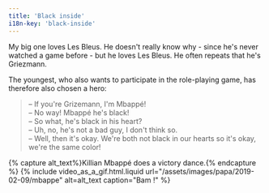 ```yaml
---
title: 'Black inside'
i18n-key: 'black-inside'
---
```


My big one loves Les Bleus. He doesn't really know why - since he's never
watched a game before - but he loves Les Bleus. He often repeats that he's
Griezmann.

<!-- more -->

The youngest, who also wants to participate in the role-playing game, has
therefore also chosen a hero:

> – If you're Grizemann, I'm Mbappé!  
> – No way! Mbappé he's black!  
> – So what, he's black in his heart?  
> – Uh, no, he's not a bad guy, I don't think so.  
> – Well, then it's okay. We're both not black in our hearts so it's okay, we're
> the same color!

{% capture alt_text%}Killian Mbappé does a victory dance.{% endcapture %}
{% include video_as_a_gif.html.liquid
url="/assets/images/papa/2019-02-09/mbappe"
alt=alt_text
caption="Bam !"
%}
